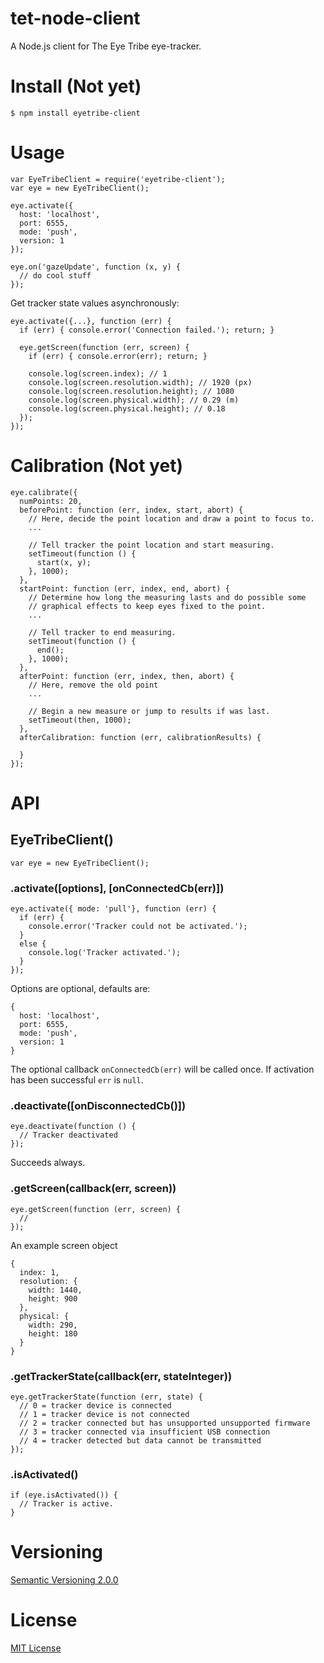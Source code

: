 # tet-node-client

A Node.js client for The Eye Tribe eye-tracker.



# Install (Not yet)

    $ npm install eyetribe-client



# Usage

    var EyeTribeClient = require('eyetribe-client');
    var eye = new EyeTribeClient();

    eye.activate({
      host: 'localhost',
      port: 6555,
      mode: 'push',
      version: 1
    });

    eye.on('gazeUpdate', function (x, y) {
      // do cool stuff
    });

Get tracker state values asynchronously:

    eye.activate({...}, function (err) {
      if (err) { console.error('Connection failed.'); return; }

      eye.getScreen(function (err, screen) {
        if (err) { console.error(err); return; }

        console.log(screen.index); // 1
        console.log(screen.resolution.width); // 1920 (px)
        console.log(screen.resolution.height); // 1080
        console.log(screen.physical.width); // 0.29 (m)
        console.log(screen.physical.height); // 0.18
      });
    });



# Calibration (Not yet)

    eye.calibrate({
      numPoints: 20,
      beforePoint: function (err, index, start, abort) {
        // Here, decide the point location and draw a point to focus to.
        ...

        // Tell tracker the point location and start measuring.
        setTimeout(function () {
          start(x, y);
        }, 1000);
      },
      startPoint: function (err, index, end, abort) {
        // Determine how long the measuring lasts and do possible some
        // graphical effects to keep eyes fixed to the point.
        ...

        // Tell tracker to end measuring.
        setTimeout(function () {
          end();
        }, 1000);
      },
      afterPoint: function (err, index, then, abort) {
        // Here, remove the old point
        ...

        // Begin a new measure or jump to results if was last.
        setTimeout(then, 1000);
      },
      afterCalibration: function (err, calibrationResults) {

      }
    });



# API

## EyeTribeClient()

    var eye = new EyeTribeClient();


### .activate([options], [onConnectedCb(err)])

    eye.activate({ mode: 'pull'}, function (err) {
      if (err) {
        console.error('Tracker could not be activated.');
      }
      else {
        console.log('Tracker activated.');
      }
    });

Options are optional, defaults are:

    {
      host: 'localhost',
      port: 6555,
      mode: 'push',
      version: 1
    }

The optional callback `onConnectedCb(err)` will be called once. If activation has been successful `err` is `null`.


### .deactivate([onDisconnectedCb()])

    eye.deactivate(function () {
      // Tracker deactivated
    });

Succeeds always.


### .getScreen(callback(err, screen))

    eye.getScreen(function (err, screen) {
      //
    });

An example screen object

    {
      index: 1,
      resolution: {
        width: 1440,
        height: 900
      },
      physical: {
        width: 290,
        height: 180
      }
    }


### .getTrackerState(callback(err, stateInteger))

    eye.getTrackerState(function (err, state) {
      // 0 = tracker device is connected
      // 1 = tracker device is not connected
      // 2 = tracker connected but has unsupported unsupported firmware
      // 3 = tracker connected via insufficient USB connection
      // 4 = tracker detected but data cannot be transmitted
    });


### .isActivated()

    if (eye.isActivated()) {
      // Tracker is active.
    }



# Versioning

[Semantic Versioning 2.0.0](http://semver.org/)



# License

[MIT License](../blob/master/LICENSE)
